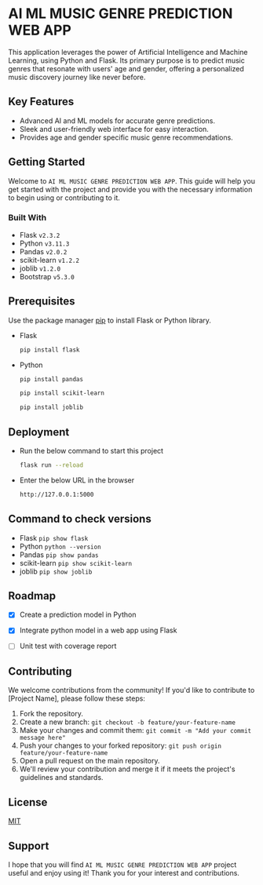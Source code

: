 # AI ML MUSIC GENRE PREDICTION WEB APP
This application leverages the power of Artificial Intelligence and Machine Learning, using Python and Flask. Its primary purpose is to predict music genres that resonate with users' age and gender, offering a personalized music discovery journey like never before.


## Key Features
* Advanced AI and ML models for accurate genre predictions.
* Sleek and user-friendly web interface for easy interaction.
* Provides age and gender specific music genre recommendations.


## Getting Started
Welcome to `AI ML MUSIC GENRE PREDICTION WEB APP`. This guide will help you get started with the project and provide you with the necessary information to begin using or contributing to it.


### Built With
* Flask `v2.3.2`
* Python `v3.11.3`
* Pandas `v2.0.2`
* scikit-learn `v1.2.2`
* joblib `v1.2.0`
* Bootstrap `v5.3.0`


## Prerequisites
Use the package manager [pip](https://pip.pypa.io/en/stable/) to install Flask or Python library.


* Flask

  ```bash
  pip install flask
  ```

* Python 

  ```bash
  pip install pandas
  ```

  ```bash
  pip install scikit-learn
  ```

  ```bash
  pip install joblib
  ```

## Deployment
* Run the below command to start this project

  ```bash
  flask run --reload
  ```

* Enter the below URL in the browser
  ```bash
  http://127.0.0.1:5000
  ```


## Command to check versions
* Flask `pip show flask`
* Python `python --version`
* Pandas `pip show pandas`
* scikit-learn `pip show scikit-learn`
* joblib `pip show joblib`


## Roadmap
- [x] Create a prediction model in Python
- [x] Integrate python model in a web app using Flask
- [ ] Unit test with coverage report


## Contributing
We welcome contributions from the community! If you'd like to contribute to [Project Name], please follow these steps:
1. Fork the repository.
2. Create a new branch: `git checkout -b feature/your-feature-name`
3. Make your changes and commit them: `git commit -m "Add your commit message here"`
4. Push your changes to your forked repository: `git push origin feature/your-feature-name`
5. Open a pull request on the main repository.
6. We'll review your contribution and merge it if it meets the project's guidelines and standards.


## License
[MIT](https://choosealicense.com/licenses/mit/)

## Support
I hope that you will find `AI ML MUSIC GENRE PREDICTION WEB APP` project useful and enjoy using it! Thank you for your interest and contributions.
